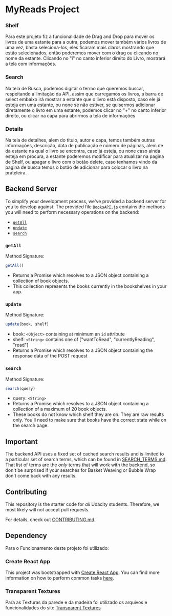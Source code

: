 # MyReads Project

### Shelf
Para este projeto fiz a funcionalidade de Drag and Drop para mover os livros de uma estante para a outra, podemos mover também vários livros de uma vez, basta seleciona-los, eles ficaram mais claros mostrando que estão selecionados, então poderemos mover com o drag ou clicando no nome da estante. Clicando no "i" no canto inferior direito do Livro, mostrará a tela com informações.

### Search
Na tela de Busca, podemos digitar o termo que queremos buscar, respeitando a limitação da API, assim que carregamos os livros, a barra de select embaixo irá mostrar a estante que o livro está disposto, caso ele já esteja em uma estante, ou none se não estiver, se quisermos adicionar diretamente o livro em uma estante, podemos clicar no "+" no canto inferior direito, ou clicar na capa para abrirmos a tela de informações

### Details
Na tela de detalhes, alem do titulo, autor e capa, temos também outras informações, descrição, data de publicação e número de páginas, alem de da estante na qual o livro se encontra, caso já esteja, ou none caso ainda esteja em procura, a estante poderemos modificar para atualizar na pagina de Shelf, ou apagar o livro com o botão delete, caso tenhamos vindo da pagina de busca temos o botão de adicionar para colocar o livro na prateleira.

## Backend Server

To simplify your development process, we've provided a backend server for you to develop against. The provided file [`BooksAPI.js`](src/BooksAPI.js) contains the methods you will need to perform necessary operations on the backend:

* [`getAll`](#getall)
* [`update`](#update)
* [`search`](#search)

### `getAll`

Method Signature:

```js
getAll()
```

* Returns a Promise which resolves to a JSON object containing a collection of book objects.
* This collection represents the books currently in the bookshelves in your app.

### `update`

Method Signature:

```js
update(book, shelf)
```

* book: `<Object>` containing at minimum an `id` attribute
* shelf: `<String>` contains one of ["wantToRead", "currentlyReading", "read"]  
* Returns a Promise which resolves to a JSON object containing the response data of the POST request

### `search`

Method Signature:

```js
search(query)
```

* query: `<String>`
* Returns a Promise which resolves to a JSON object containing a collection of a maximum of 20 book objects.
* These books do not know which shelf they are on. They are raw results only. You'll need to make sure that books have the correct state while on the search page.

## Important
The backend API uses a fixed set of cached search results and is limited to a particular set of search terms, which can be found in [SEARCH_TERMS.md](SEARCH_TERMS.md). That list of terms are the _only_ terms that will work with the backend, so don't be surprised if your searches for Basket Weaving or Bubble Wrap don't come back with any results.

## Contributing

This repository is the starter code for _all_ Udacity students. Therefore, we most likely will not accept pull requests.

For details, check out [CONTRIBUTING.md](CONTRIBUTING.md).

## Dependency

Para o Funcionamento deste projeto foi utilizado:

### Create React App

This project was bootstrapped with [Create React App](https://github.com/facebookincubator/create-react-app). You can find more information on how to perform common tasks [here](https://github.com/facebookincubator/create-react-app/blob/master/packages/react-scripts/template/README.md).

### Transparent Textures

Para as Texturas da parede e da madeira foi utilizado os arquivos e funcionalidades do site [Transparent Textures](https://www.transparenttextures.com/)
